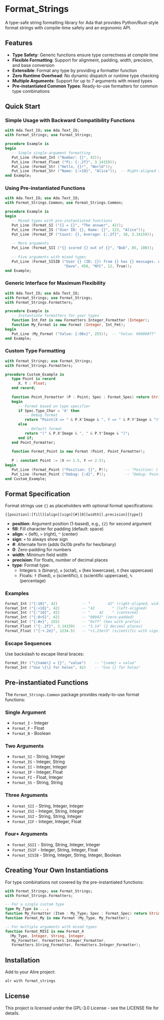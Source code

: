 # Format_Strings

A type-safe string formatting library for Ada that provides Python/Rust-style format strings with compile-time safety and an ergonomic API.

## Features

- **Type Safety**: Generic functions ensure type correctness at compile time
- **Flexible Formatting**: Support for alignment, padding, width, precision, and base conversion
- **Extensible**: Format any type by providing a formatter function
- **Zero Runtime Overhead**: No dynamic dispatch or runtime type checking
- **Multiple Arguments**: Support for up to 7 arguments with mixed types
- **Pre-instantiated Common Types**: Ready-to-use formatters for common type combinations

## Quick Start

### Simple Usage with Backward Compatibility Functions

```ada
with Ada.Text_IO; use Ada.Text_IO;
with Format_Strings; use Format_Strings;

procedure Example is
begin
   -- Simple single-argument formatting
   Put_Line (Format_Int ("Number: {}", 42));
   Put_Line (Format_Float ("Pi: {:.2f}", 3.14159));
   Put_Line (Format_Str ("Hello, {}!", "World"));
   Put_Line (Format_Str ("Name: {:>10}", "Alice"));  -- Right-aligned string
end Example;
```

### Using Pre-instantiated Functions

```ada
with Ada.Text_IO; use Ada.Text_IO;
with Format_Strings.Common; use Format_Strings.Common;

procedure Example is
begin
   -- Mixed types with pre-instantiated functions
   Put_Line (Format_SI ("{} = {}", "The answer", 42));
   Put_Line (Format_IS ("User ID: {}, Name: {}", 123, "Alice"));
   Put_Line (Format_IF ("Count: {}, Average: {:.2f}", 10, 3.14159));
   
   -- More arguments
   Put_Line (Format_SII ("{} scored {} out of {}", "Bob", 85, 100));
   
   -- Five arguments with mixed types
   Put_Line (Format_SISIB ("User {} (ID: {}) from {} has {} messages. Active: {}",
                           "Dave", 456, "NYC", 12, True));
end Example;
```

### Generic Interface for Maximum Flexibility

```ada
with Ada.Text_IO; use Ada.Text_IO;
with Format_Strings; use Format_Strings;
with Format_Strings.Formatters;

procedure Example is
   -- Instantiate formatters for your types
   function Int_Fmt is new Formatters.Integer_Formatter (Integer);
   function My_Format is new Format (Integer, Int_Fmt);
begin
   Put_Line (My_Format ("Value: {:08x}", 255));  -- "Value: 000000ff"
end Example;
```

### Custom Type Formatting

```ada
with Format_Strings; use Format_Strings;
with Format_Strings.Formatters;

procedure Custom_Example is
   type Point is record
      X, Y : Float;
   end record;
   
   function Point_Formatter (P : Point; Spec : Format_Spec) return String is
   begin
      -- Format based on type specifier
      if Spec.Type_Char = 'd' then
         -- Debug format
         return "Point(X => " & P.X'Image & ", Y => " & P.Y'Image & ")";
      else
         -- Default format
         return "(" & P.X'Image & ", " & P.Y'Image & ")";
      end if;
   end Point_Formatter;
   
   function Format_Point is new Format (Point, Point_Formatter);
   
   P : constant Point := (X => 1.5, Y => 2.5);
begin
   Put_Line (Format_Point ("Position: {}", P));        -- "Position: ( 1.50000E+00,  2.50000E+00)"
   Put_Line (Format_Point ("Debug: {:d}", P));         -- "Debug: Point(X =>  1.50000E+00, Y =>  2.50000E+00)"
end Custom_Example;
```

## Format Specification

Format strings use `{}` as placeholders with optional format specifications:

```
{[position]:[fill][align][sign][#][0][width][.precision][type]}
```

- **position**: Argument position (1-based), e.g., `{2}` for second argument
- **fill**: Fill character for padding (default: space)
- **align**: `<` (left), `>` (right), `^` (center)
- **sign**: `+` to always show sign
- **#**: Alternate form (adds 0x/0b prefix for hex/binary)
- **0**: Zero-padding for numbers
- **width**: Minimum field width
- **precision**: For floats, number of decimal places
- **type**: Format type:
  - Integers: `b` (binary), `o` (octal), `x` (hex lowercase), `X` (hex uppercase)
  - Floats: `f` (fixed), `e` (scientific), `E` (scientific uppercase), `%` (percentage)

### Examples

```ada
Format_Int ("{:10}", 42)           -- "        42" (right-aligned, width 10)
Format_Int ("{:<10}", 42)          -- "42        " (left-aligned)
Format_Int ("{:^10}", 42)          -- "    42    " (centered)
Format_Int ("{:0>5}", 42)          -- "00042" (zero-padded)
Format_Int ("{:#x}", 255)          -- "0xff" (hex with prefix)
Format_Float ("{:.2f}", 3.14159)   -- "3.14" (2 decimal places)
Format_Float ("{:+.2e}", 1234.5)   -- "+1.23e+3" (scientific with sign)
```

### Escape Sequences

Use backslash to escape literal braces:

```ada
Format_Str ("\{name\} = {}", "value")    -- "{name} = value"
Format_Int ("Use \{\} for holes", 42)    -- "Use {} for holes"
```

## Pre-instantiated Functions

The `Format_Strings.Common` package provides ready-to-use format functions:

### Single Argument
- `Format_I` - Integer
- `Format_F` - Float  
- `Format_B` - Boolean

### Two Arguments
- `Format_SI` - String, Integer
- `Format_IS` - Integer, String
- `Format_II` - Integer, Integer
- `Format_IF` - Integer, Float
- `Format_FI` - Float, Integer
- `Format_SS` - String, String

### Three Arguments
- `Format_SII` - String, Integer, Integer
- `Format_ISI` - Integer, String, Integer
- `Format_SSI` - String, String, Integer
- `Format_IIF` - Integer, Integer, Float

### Four+ Arguments
- `Format_SSII` - String, String, Integer, Integer
- `Format_ISIF` - Integer, String, Integer, Float
- `Format_SISIB` - String, Integer, String, Integer, Boolean

## Creating Your Own Instantiations

For type combinations not covered by the pre-instantiated functions:

```ada
with Format_Strings; use Format_Strings;
with Format_Strings.Formatters;

-- For a single custom type
type My_Type is ...;
function My_Formatter (Item : My_Type; Spec : Format_Spec) return String is ...;
function Format_My is new Format (My_Type, My_Formatter);

-- For multiple arguments with mixed types
function Format_MISI is new Format_4 
  (My_Type, Integer, String, Integer,
   My_Formatter, Formatters.Integer_Formatter, 
   Formatters.String_Formatter, Formatters.Integer_Formatter);
```

## Installation

Add to your Alire project:

```bash
alr with format_strings
```

## License

This project is licensed under the GPL-3.0 License - see the LICENSE file for details.
